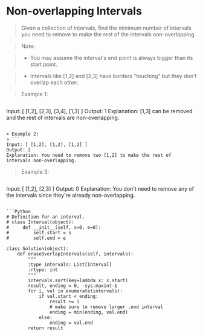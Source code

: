 # Non-overlapping Intervals

> Given a collection of intervals, find the minimum number of intervals you need to remove to make the rest of the intervals non-overlapping.

> Note:

> * You may assume the interval's end point is always bigger than its start point.

> * Intervals like [1,2] and [2,3] have borders "touching" but they don't overlap each other.

> Example 1:

> ```
Input: [ [1,2], [2,3], [3,4], [1,3] ]
Output: 1
Explanation: [1,3] can be removed and the rest of intervals are non-overlapping.
```

> Example 2:
> ```
Input: [ [1,2], [1,2], [1,2] ]
Output: 2
Explanation: You need to remove two [1,2] to make the rest of intervals non-overlapping.
```

> Example 3:

> ```
Input: [ [1,2], [2,3] ]
Output: 0
Explanation: You don't need to remove any of the intervals since they're already non-overlapping.
```

```Python
# Definition for an interval.
# class Interval(object):
#     def __init__(self, s=0, e=0):
#         self.start = s
#         self.end = e

class Solution(object):
    def eraseOverlapIntervals(self, intervals):
        """
        :type intervals: List[Interval]
        :rtype: int
        """
        intervals.sort(key=lambda x: x.start)
        result, ending = 0, -sys.maxint-1
        for i, val in enumerate(intervals):
            if val.start < ending:
                result += 1
                # make sure to remove larger .end interval
                ending = min(ending, val.end)
            else:
                ending = val.end
        return result
```
